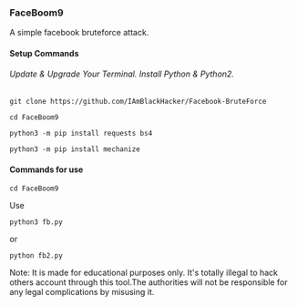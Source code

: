 ### FaceBoom9
A simple facebook bruteforce attack.

#### Setup Commands
###### Update & Upgrade Your Terminal. Install Python & Python2.

```
git clone https://github.com/IAmBlackHacker/Facebook-BruteForce
```
```
cd FaceBoom9
```
```
python3 -m pip install requests bs4
```
```
python3 -m pip install mechanize
```

#### Commands for use
```
cd FaceBoom9
```
Use
```
python3 fb.py
```
or
```
python fb2.py
```

Note: It is made for educational purposes only. It's totally illegal to hack others account through this tool.The authorities will not be responsible for any legal complications by misusing it.
